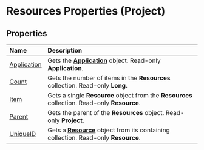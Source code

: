 
# Resources Properties (Project)

## Properties



|**Name**|**Description**|
|:-----|:-----|
|[Application](dbfa8ee9-4bae-c058-d940-eea2018f463d.md)|Gets the  **[Application](8eb91712-7784-a102-38c0-19bb056c27e9.md)** object. Read-only **Application**.|
|[Count](53a50d7d-beea-2bed-c2dd-67b402a27e0c.md)|Gets the number of items in the  **Resources** collection. Read-only **Long**.|
|[Item](2c0c95b0-07fa-a8b8-05a3-50072824c8a8.md)|Gets a single  **Resource** object from the **Resources** collection. Read-only **Resource**.|
|[Parent](138d0de6-c374-6f7d-0e4d-6bb515ce8c4e.md)|Gets the parent of the  **Resources** object. Read-only **Project**.|
|[UniqueID](84c48d8e-45e7-f1d7-9284-cb7f92c3ffb0.md)|Gets a  **[Resource](eb83ed2f-2415-3f5d-3856-f4451a73a128.md)** object from its containing collection. Read-only **Resource**.|
